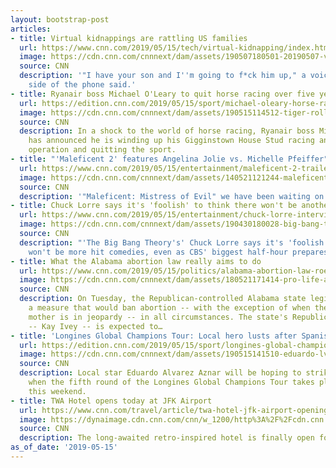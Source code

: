 ```yaml
---
layout: bootstrap-post
articles:
- title: Virtual kidnappings are rattling US families
  url: https://www.cnn.com/2019/05/15/tech/virtual-kidnapping/index.html
  image: https://cdn.cnn.com/cnnnext/dam/assets/190507180501-20190507-virtual-kidnapping-super-tease.jpg
  source: CNN
  description: '"I have your son and I''m going to f*ck him up," a voice on the other
    side of the phone said.'
- title: Ryanair boss Michael O'Leary to quit horse racing over five years
  url: https://edition.cnn.com/2019/05/15/sport/michael-oleary-horse-racing-ryanair-spt-intl/index.html
  image: https://cdn.cnn.com/cnnnext/dam/assets/190515114512-tiger-roll-grand-national-ryanair-michael-oleary-super-tease.jpg
  source: CNN
  description: In a shock to the world of horse racing, Ryanair boss Michael O'Leary
    has announced he is winding up his Gigginstown House Stud racing and bloodstock
    operation and quitting the sport.
- title: "'Maleficent 2' features Angelina Jolie vs. Michelle Pfeiffer"
  url: https://www.cnn.com/2019/05/15/entertainment/maleficent-2-trailer/index.html
  image: https://cdn.cnn.com/cnnnext/dam/assets/140521121244-maleficent-angelina-jolie-story-top.jpg
  source: CNN
  description: '"Maleficent: Mistress of Evil" we have been waiting on you.'
- title: Chuck Lorre says it's 'foolish' to think there won't be another 'Big Bang'
  url: https://www.cnn.com/2019/05/15/entertainment/chuck-lorre-interview/index.html
  image: https://cdn.cnn.com/cnnnext/dam/assets/190430180028-big-bang-theory-super-tease.jpg
  source: CNN
  description: "'The Big Bang Theory's' Chuck Lorre says it's 'foolish' to think there
    won't be more hit comedies, even as CBS' biggest half-hour prepares to go dark"
- title: What the Alabama abortion law really aims to do
  url: https://www.cnn.com/2019/05/15/politics/alabama-abortion-law-roe-v-wade/index.html
  image: https://cdn.cnn.com/cnnnext/dam/assets/180521171414-pro-life-and-pro-choice-activists-1-super-tease.jpg
  source: CNN
  description: On Tuesday, the Republican-controlled Alabama state legislature passed
    a measure that would ban abortion -- with the exception of when the life of the
    mother is in jeopardy -- in all circumstances. The state's Republican governor
    -- Kay Ivey -- is expected to…
- title: 'Longines Global Champions Tour: Local hero lusts after Spanish gold'
  url: https://edition.cnn.com/2019/05/15/sport/longines-global-champions-tour-madrid-2019-spt-intl/index.html
  image: https://cdn.cnn.com/cnnnext/dam/assets/190515141510-eduardo-lvarez-aznar-on-rokfeller-de-pleville-bois-margot-lgct-madrid-2018-super-tease.jpg
  source: CNN
  description: Local star Eduardo Alvarez Aznar will be hoping to strike Spanish gold
    when the fifth round of the Longines Global Champions Tour takes place in Madrid
    this weekend.
- title: TWA Hotel opens today at JFK Airport
  url: https://www.cnn.com/travel/article/twa-hotel-jfk-airport-opening/index.html
  image: https://dynaimage.cdn.cnn.com/cnn/w_1200/http%3A%2F%2Fcdn.cnn.com%2Fcnnnext%2Fdam%2Fassets%2F180424110208-25-twa-hotel-super-tease.jpg
  source: CNN
  description: The long-awaited retro-inspired hotel is finally open for business.
as_of_date: '2019-05-15'
---
```


